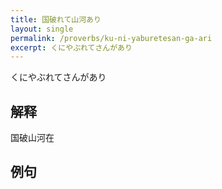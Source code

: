 ```yaml
---
title: 国破れて山河あり
layout: single
permalink: /proverbs/ku-ni-yaburetesan-ga-ari
excerpt: くにやぶれてさんがあり
---
```


くにやぶれてさんがあり

## 解释

国破山河在

## 例句

